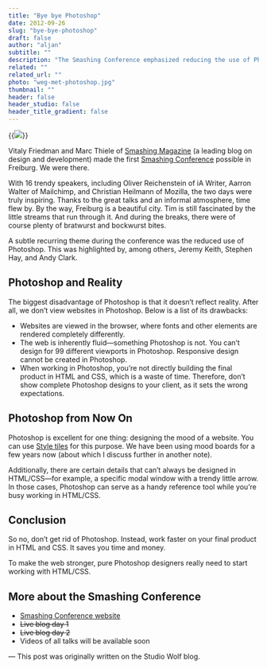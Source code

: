 ```yaml
---
title: "Bye bye Photoshop"
date: 2012-09-26
slug: "bye-bye-photoshop"
draft: false
author: "aljan"
subtitle: ""
description: "The Smashing Conference emphasized reducing the use of Photoshop in web design. The focus is on HTML/CSS for efficiency, while Photoshop remains useful for mood and details that are difficult to capture in code."
related: ""
related_url: ""
photo: "weg-met-photoshop.jpg"
thumbnail: ""
header: false
header_studio: false
header_title_gradient: false
---
```


{{<image src="weg-met-photoshop.jpg" caption="Admission ticket for Smashing Conference in Freiburg">}}

Vitaly Friedman and Marc Thiele of [Smashing Magazine](http://smashingmagazine.com/) (a leading blog on design and development) made the first [Smashing Conference](http://smashingconf.com/) possible in Freiburg. We were there.

With 16 trendy speakers, including Oliver Reichenstein of iA Writer, Aarron Walter of Mailchimp, and Christian Heilmann of Mozilla, the two days were truly inspiring. Thanks to the great talks and an informal atmosphere, time flew by. By the way, Freiburg is a beautiful city. Tim is still fascinated by the little streams that run through it. And during the breaks, there were of course plenty of bratwurst and bockwurst bites.

A subtle recurring theme during the conference was the reduced use of Photoshop. This was highlighted by, among others, Jeremy Keith, Stephen Hay, and Andy Clark.

## Photoshop and Reality

The biggest disadvantage of Photoshop is that it doesn’t reflect reality. After all, we don’t view websites in Photoshop. Below is a list of its drawbacks:

- Websites are viewed in the browser, where fonts and other elements are rendered completely differently.
- The web is inherently fluid—something Photoshop is not. You can’t design for 99 different viewports in Photoshop. Responsive design cannot be created in Photoshop.
- When working in Photoshop, you’re not directly building the final product in HTML and CSS, which is a waste of time. Therefore, don’t show complete Photoshop designs to your client, as it sets the wrong expectations.

## Photoshop from Now On

Photoshop is excellent for one thing: designing the mood of a website. You can use [Style tiles](http://styletil.es/) for this purpose. We have been using mood boards for a few years now (about which I discuss further in another note).

Additionally, there are certain details that can’t always be designed in HTML/CSS—for example, a specific modal window with a trendy little arrow. In those cases, Photoshop can serve as a handy reference tool while you’re busy working in HTML/CSS.

## Conclusion

So no, don’t get rid of Photoshop. Instead, work faster on your final product in HTML and CSS. It saves you time and money.

To make the web stronger, pure Photoshop designers really need to start working with HTML/CSS.

## More about the Smashing Conference

- [Smashing Conference website](http://smashingconf.com/)
- ~~Live blog day 1~~
- ~~Live blog day 2~~
- Videos of all talks will be available soon

— This post was originally written on the Studio Wolf blog.
